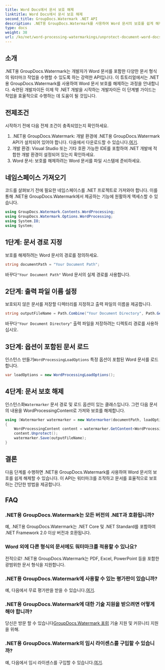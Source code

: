 ```yaml
---
title: Word Docs에서 문서 보호 해제
linktitle: Word Docs에서 문서 보호 해제
second_title: GroupDocs.Watermark .NET API
description: .NET용 GroupDocs.Watermark를 사용하여 Word 문서의 보호를 쉽게 해제하는 방법을 알아보세요. 단계별 가이드를 따르세요.
type: docs
weight: 38
url: /ko/net/word-processing-watermarkings/unprotect-document-word-docs/
---
```

## 소개
.NET용 GroupDocs.Watermark는 개발자가 Word 문서를 포함한 다양한 문서 형식의 워터마크 작업을 수행할 수 있도록 하는 강력한 API입니다. 이 튜토리얼에서는 .NET용 GroupDocs.Watermark를 사용하여 Word 문서 보호를 해제하는 과정을 안내합니다. 숙련된 개발자이든 이제 막 .NET 개발을 시작하는 개발자이든 이 단계별 가이드는 작업을 효율적으로 수행하는 데 도움이 될 것입니다.
## 전제조건
시작하기 전에 다음 전제 조건이 충족되었는지 확인하세요.
1.  .NET용 GroupDocs.Watermark: 개발 환경에 .NET용 GroupDocs.Watermark API가 설치되어 있어야 합니다. 다음에서 다운로드할 수 있습니다.[여기](https://releases.groupdocs.com/Watermark/net/).
2. 개발 환경: Visual Studio 또는 기타 호환 가능한 IDE를 포함하여 .NET 개발에 적합한 개발 환경이 설정되어 있는지 확인하세요.
3. Word 문서: 보호를 해제하려는 Word 문서를 파일 시스템에 준비하세요.

## 네임스페이스 가져오기
코드를 살펴보기 전에 필요한 네임스페이스를 .NET 프로젝트로 가져와야 합니다. 이를 통해 .NET용 GroupDocs.Watermark에서 제공하는 기능에 원활하게 액세스할 수 있습니다.
```csharp
using GroupDocs.Watermark.Contents.WordProcessing;
using GroupDocs.Watermark.Options.WordProcessing;
using System.IO;
using System;
```
## 1단계: 문서 경로 지정
보호를 해제하려는 Word 문서의 경로를 정의하세요.
```csharp
string documentPath = "Your Document Path";
```
 바꾸다`"Your Document Path"` Word 문서의 실제 경로를 사용합니다.
## 2단계: 출력 파일 이름 설정
보호되지 않은 문서를 저장할 디렉터리를 지정하고 출력 파일의 이름을 제공합니다.
```csharp
string outputFileName = Path.Combine("Your Document Directory", Path.GetFileName(documentPath));
```
 바꾸다`"Your Document Directory"` 출력 파일을 저장하려는 디렉토리 경로를 사용하십시오.
## 3단계: 옵션이 포함된 문서 로드
 인스턴스 만들기`WordProcessingLoadOptions` 특정 옵션이 포함된 Word 문서를 로드합니다.
```csharp
var loadOptions = new WordProcessingLoadOptions();
```
## 4단계: 문서 보호 해제
 인스턴스화`Watermarker` 문서 경로 및 로드 옵션이 있는 클래스입니다. 그런 다음 문서의 내용을 WordProcessingContent로 가져와 보호를 해제합니다.
```csharp
using (Watermarker watermarker = new Watermarker(documentPath, loadOptions))
{
    WordProcessingContent content = watermarker.GetContent<WordProcessingContent>();
    content.Unprotect();
    watermarker.Save(outputFileName);
}
```

## 결론
다음 단계를 수행하면 .NET용 GroupDocs.Watermark를 사용하여 Word 문서의 보호를 쉽게 해제할 수 있습니다. 이 API는 워터마크를 조작하고 문서를 효율적으로 보호하는 간단한 방법을 제공합니다.
## FAQ
### .NET용 GroupDocs.Watermark는 모든 버전의 .NET과 호환됩니까?
예, .NET용 GroupDocs.Watermark는 .NET Core 및 .NET Standard를 포함하여 .NET Framework 2.0 이상 버전과 호환됩니다.
### Word 외에 다른 형식의 문서에도 워터마크를 적용할 수 있나요?
전적으로! .NET용 GroupDocs.Watermark는 PDF, Excel, PowerPoint 등을 포함한 광범위한 문서 형식을 지원합니다.
### .NET용 GroupDocs.Watermark에 사용할 수 있는 평가판이 있습니까?
 예, 다음에서 무료 평가판을 받을 수 있습니다.[여기](https://releases.groupdocs.com/).
### .NET용 GroupDocs.Watermark에 대한 기술 지원을 받으려면 어떻게 해야 합니까?
 당신은 방문 할 수 있습니다[GroupDocs.Watermark 포럼](https://forum.groupdocs.com/c/watermark/19) 기술 지원 및 커뮤니티 지원을 위해.
### .NET용 GroupDocs.Watermark의 임시 라이센스를 구입할 수 있습니까?
 예, 다음에서 임시 라이센스를 구입할 수 있습니다.[여기](https://purchase.groupdocs.com/temporary-license/).